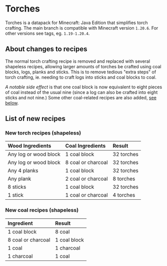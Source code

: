# Torches

Torches is a datapack for Minecraft: Java Edition that simplifies torch
crafting. The main branch is compatible with Minecraft version `1.20.6`.
For other versions see tags, eg. `1.19-1.20.4`.

## About changes to recipes

The normal torch crafting recipe is removed and replaced with several shapeless
recipes, allowing larger amounts of torches be crafted using coal blocks, logs,
planks and sticks. This is to remove tedious "extra steps" of torch crafting,
ie. needing to craft logs into sticks and coal blocks to coal.

*A notable side effect* is that one coal block is now equivalent to eight
pieces of coal instead of the usual nine (since a log can also be crafted into
eight sticks and not nine.) Some other coal-related recipes are also added, [see
below](#new-coal-recipes-shapeless).

## List of new recipes

### New torch recipes (shapeless)

| Wood Ingredients | Coal Ingredients | Result |
| :-- | :-- | :-- |
| Any log or wood block | 1 coal block | 32 torches |
| Any log or wood block | 8 coal or charcoal | 32 torches |
| Any 4 planks | 1 coal block | 32 torches |
| Any plank | 2 coal or charcoal | 8 torches |
| 8 sticks | 1 coal block | 32 torches |
| 1 stick | 1 coal or charcoal | 4 torches |

### New coal recipes (shapeless)

| Ingredient | Result |
| :-- | :-- |
| 1 coal block | 8 coal |
| 8 coal or charcoal | 1 coal block |
| 1 coal | 1 charcoal |
| 1 charcoal | 1 coal |
